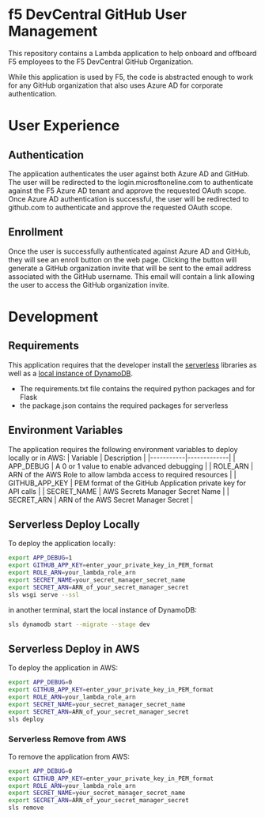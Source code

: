 # f5 DevCentral GitHub User Management
This repository contains a Lambda application to help onboard and offboard F5 employees to the F5 DevCentral GitHub Organization.

While this application is used by F5, the code is abstracted enough to work for any GitHub organization that also uses Azure AD for corporate authentication.


# User Experience
## Authentication
The application authenticates the user against both Azure AD and GitHub.  The user will be redirected to the login.microsftoneline.com to authenticate against the F5 Azure AD tenant and approve the requested OAuth scope.  Once Azure AD authentication is successful, the user will be redirected to github.com to authenticate and approve the requested OAuth scope.  

## Enrollment
Once the user is successfully authenticated against Azure AD and GitHub, they will see an enroll button on the web page.  Clicking the button will generate a GitHub organization invite that will be sent to the email address associated with the GitHub username.  This email will contain a link allowing the user to access the GitHub organization invite.  

# Development

## Requirements
This application requires that the developer install the [serverless](https://www.serverless.com/framework/docs/providers/aws/guide/installation/) libraries as well as a [local instance of DynamoDB](https://docs.aws.amazon.com/amazondynamodb/latest/developerguide/DynamoDBLocal.html). 

 * The requirements.txt file contains the required python packages and for Flask
 * the package.json contains the required packages for serverless

## Environment Variables
The application requires the following environment variables to deploy locally or in AWS:
| Variable  | Description |
|-----------|-------------|
| APP_DEBUG | A 0 or 1 value to enable advanced debugging |
| ROLE_ARN | ARN of the AWS Role to allow lambda access to required resources | 
| GITHUB_APP_KEY | PEM format of the GitHub Application private key for API calls |
| SECRET_NAME | AWS Secrets Manager Secret Name |
| SECRET_ARN | ARN of the AWS Secret Manager Secret |


## Serverless Deploy Locally
To deploy the application locally:

```bash
export APP_DEBUG=1
export GITHUB_APP_KEY=enter_your_private_key_in_PEM_format
export ROLE_ARN=your_lambda_role_arn
export SECRET_NAME=your_secret_manager_secret_name
export SECRET_ARN=ARN_of_your_secret_manager_secret
sls wsgi serve --ssl
```

in another terminal, start the local instance of DynamoDB:
```bash
sls dynamodb start --migrate --stage dev
```


## Serverless Deploy in AWS
To deploy the application in AWS:

```bash
export APP_DEBUG=0
export GITHUB_APP_KEY=enter_your_private_key_in_PEM_format
export ROLE_ARN=your_lambda_role_arn
export SECRET_NAME=your_secret_manager_secret_name
export SECRET_ARN=ARN_of_your_secret_manager_secret
sls deploy
```

### Serverless Remove from AWS
To remove the application from AWS:

```bash
export APP_DEBUG=0
export GITHUB_APP_KEY=enter_your_private_key_in_PEM_format
export ROLE_ARN=your_lambda_role_arn
export SECRET_NAME=your_secret_manager_secret_name
export SECRET_ARN=ARN_of_your_secret_manager_secret
sls remove
```